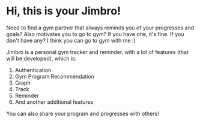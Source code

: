 # Hi, this is your Jimbro!

Need to find a gym partner that always reminds you of your progresses and goals? Also motivates you to go to gym? If you have one, it's fine. If you don't have any? I think you can go to gym with me :)

Jimbro is a personal gym tracker and reminder, with a lot of features (that will be developed), which is:

1. Authentication
2. Gym Program Recommendation
3. Graph
4. Track
5. Reminder
6. And another additional features

You can also share your program and progresses with others!
